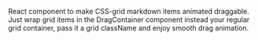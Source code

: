 React component to make CSS-grid markdown items animated draggable.
Just wrap grid items in the DragContainer component instead your regular grid
container, pass it a grid className and enjoy smooth drag animation.
